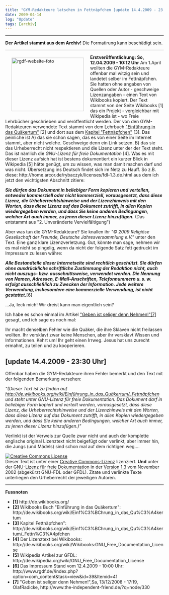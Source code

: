 ```yaml
---
title: "GYM-Redakteure latschen in Fettnäpfchen [update 14.4.2009 - 23:30 Uhr]"
date: 2009-04-14
log: "Update"
tags: [archiv]
---
```

<hr><b>Der Artikel stammt aus dem Archiv!</b> Die Formatirung kann beschädigt sein.<hr>
<a href="http://www.the-independent-friend.de/?q=system/files/gym_benutzt_wikibooks_text_0.png">
<img src="http://www.the-independent-friend.de/?q=system/files/gym_benutzt_wikibooks_text_0.png" alt="rgdf-website-foto" width="230" height="170"  align="left"  vspace="10" hspace="20" /></a>
<b>Erstveröffentlichung: So, 12.04.2009 - 10:12 Uhr</b>
Am 1.April wollten die GYM-Redakteure offenbar mal witzig sein und landetet selber im Fettnäpfchen. Sie hatten ohne angaben von Quellen oder Autor - geschweige Lizenzangaben - einen Text von Wikibooks kopiert.
<!--break-->
Der Text stammt von der Seite Wikibooks [1] das ein Projekt - vergleichbar mit Wikipedia ist - wo Freie Lehrbücher geschrieben und veröffentlicht werden. Der von den GYM-Redakteuren verwendete Text stammt von dem Lehrbuch <a href="http://de.wikibooks.org/wiki/Einf%C3%BChrung_in_das_Qu%C3%A4kertum">"Einführung in das Quäkertum"</a> [2] und dort aus dem <a href="http://de.wikibooks.org/wiki/Einf%C3%BChrung_in_das_Qu%C3%A4kertum/_Fettn%C3%A4pfchen">Kapitel "Fettnäpfchen"</a> [3]. Das peinliche ist A) das sie schon sagen, das es von einer Seite im Internet stammt, aber nicht welche. Geschweige denn ein Link setzen. B) das sie das Urheberrecht nicht respektieren und die Lizenz unter der der Text steht. Das ist nämlich die <i>GNU-Lizenz für freie Dokumentation</i> [4]. Was es mit dieser Lizenz aufsich hat ist bestens dokumentiert ein kurzer Blick in Wikipedia [5] hätte genügt, um zu wissen, was man damit machen darf und was nicht. Übersetzung ins Deutsch findet sich im Netz zu Hauff. So z.B. diese: http://home.arcor.de/rybaczyk/licenses/fdl-1.3.de.html aus dem ich jetzt den wichtigsten Abschnitt zitiere:

<i><b>Sie dürfen das Dokument in beliebiger Form kopieren und verteilen, entweder kommerziell oder nicht kommerziell, vorausgesetzt, dass diese Lizenz, die Urheberrechtshinweise und der Lizenzhinweis mit den Worten, dass diese Lizenz auf das Dokument zutrifft, in allen Kopien wiedergegeben werden, und dass Sie keine anderen Bedingungen, welcher Art auch immer, zu jenen dieser Lizenz hinzufügen.</b></i>
(Das entstammt aus "2. Unveränderte Vervielfältigung")

Aber was tun die GYM-Redakteure? Sie knallen ihr <i>"© 2009 Religiöse Gesellschaft der Freunde, Deutsche Jahresversammlung e.V."</i> unter den Text. Eine ganz klare Lizenzverletzung. Gut, könnte man sage, nehmen wir es mal nicht so pingelig, wenn da nicht der folgende Satz fett gedruckt im Impressum zu lesen währe:

<i><b>Alle Bestandteile dieser Internetseite sind rechtlich geschützt. Sie dürfen ohne ausdrückliche schriftliche Zustimmung der Redaktion nicht, auch nicht auszugs- bzw. ausschnittsweise, verwendet werden. Die Nennung von Namen, Adressen, E-Mail-Anschriften, Telefonnummern u. s. w. erfolgt ausschließlich zu Zwecken der Information. Jede weitere Verwendung, insbesondere eine kommerzielle Verwendung, ist nicht gestattet.</b></i>[6]

...Ja, leck mich! Wir dreist kann man eigentlich sein?

Ich habe es schon einmal im Artikel <a href="http://www.the-independent-friend.de/?q=node/330">"Geben ist seliger denn Nehmen!"[7]</a> gesagt, und ich sage es noch mal:

Ihr macht denselben Fehler wie die Quäker, die ihre Sklaven nicht freilassen wollten. Ihr versklavt zwar keine Menschen, aber ihr versklavt Wissen und Informationen. Kehrt um! Ihr geht einen Irrweg. Jesus hat uns zurecht ermahnt, zu teilen und zu kooperieren.

<h2>[update 14.4.2009 - 23:30 Uhr]</h2>

Offenbar haben die GYM-Redakteure ihren Fehler bemerkt und den Text mit der folgenden  Bemerkung  versehen:

<i>"(Dieser Text ist zu finden auf http://de.wikibooks.org/wiki/Einführung_in_das_Quäkertum/_Fettnäpfchen und steht unter GNU-Lizenz für freie Dokumentation. Das Dokument darf in beliebiger Form kopiert und verteilt werden, vorausgesetzt, dass diese Lizenz, die Urheberrechtshinweise und der Lizenzhinweis mit den Worten, dass diese Lizenz auf das Dokument zutrifft, in allen Kopien wiedergegeben werden, und dass Sie keine anderen Bedingungen, welcher Art auch immer, zu jenen dieser Lizenz hinzufügen.)"</i>

Verlinkt ist der Verweis zur Quelle zwar nicht und auch der komplette englische original Lizenztext nicht beigefügt oder verlinkt, aber immer hin, die Jungs (und Mädels) sind schon mal auf dem richtigen weg....

<a rel="license" href="http://creativecommons.org/licenses/by-sa/3.0/de/"><img alt="Creative Commons License" style="border-width:0" src="http://i.creativecommons.org/l/by-sa/3.0/de/88x31.png" /></a><br />Dieser <span xmlns:dc="http://purl.org/dc/elements/1.1/" href="http://purl.org/dc/dcmitype/Text" rel="dc:type">Text</span> ist unter einer <a rel="license" href="http://creativecommons.org/licenses/by-sa/3.0/de/">Creative Commons-Lizenz</a> lizenziert. <b>Und</b> unter der <a href="http://de.wikipedia.org/wiki/GFDL">GNU-Lizenz für freie Dokumentation</a> in der <a href="http://www.gnu.org/licenses/fdl-1.3.html">Version 1.3</a> vom November 2002 (abgekürzt GNU-FDL oder GFDL). Zitate und verlinkte Texte unterliegen den Urheberrecht der jeweiligen Autoren.

<hr>
<b>Fussnoten</b>
<ul>
<li> <b>[1]</b> http://de.wikibooks.org/ </li>
<li> <b>[2]</b> Wikibooks Buch "Einführung in das Quäkertum": http://de.wikibooks.org/wiki/Einf%C3%BChrung_in_das_Qu%C3%A4kertum </li>
<li> <b>[3]</b> Kapitel Fettnäpfchen": http://de.wikibooks.org/wiki/Einf%C3%BChrung_in_das_Qu%C3%A4kertum/_Fettn%C3%A4pfchen </li>
<li> <b>[4]</b> Der Lizenztext bei Wikibooks: http://de.wikibooks.org/wiki/Wikibooks:GNU_Free_Documentation_License </li>
<li> <b>[5]</b> Wikipedia Artikel zur GFDL: http://de.wikipedia.org/wiki/GNU_Free_Documentation_License </li>
<li> <b>[6]</b> Das Impressum Stand vom 12.4.2009 - 10:00 Uhr: http://www.rgdf.de//index.php?option=com_content&task=view&id=39&Itemid=41 </li>
<li> <b>[7]</b> "Geben ist seliger denn Nehmen!",Sa, 13/12/2008 - 17:19, OlafRadicke, http://www.the-independent-friend.de/?q=node/330 </li>
</ul>
